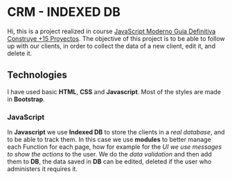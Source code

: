 # CRM - INDEXED DB

Hi, this is a project realized in course [JavaScript Moderno Guía Definitiva Construye +15 Proyectos](https://www.udemy.com/course/javascript-moderno-guia-definitiva-construye-10-proyectos/). The objective of this project is to be able to follow up with our clients, in order to collect the data of a new client, edit it, and delete it.

## Technologies

I have used basic **HTML**, **CSS** and **Javascript**. Most of the styles are made in **Bootstrap**.

### JavaScript

In **Javascript** we use **Indexed DB** to store the clients in a _real database_, and to be able to track them.
In this case we use **modules** to better manage each Function for each page, how for example for the _UI we use messages to show the actions_ to the user. We do the _data validation_ and then add them to **DB**, the data saved in **DB** can be edited, deleted if the user who administers it requires it.
